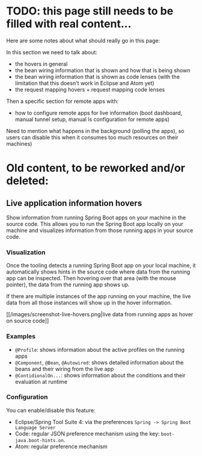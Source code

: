 # TODO: this page still needs to be filled with real content...

Here are some notes about what should really go in this page:

In this section we need to talk about:
- the hovers in general
- the bean wiring information that is shown and how that is being shown
- the bean wiring information that is shown as code lenses (with the limitation that this doesn't work in Eclipse and Atom yet)
- the request mapping hovers + request mapping code lenses

Then a specific section for remote apps with:
- how to configure remote apps for live information (boot dashboard, manual tunnel setup, manual ls configuration for remote apps)

Need to mention what happens in the background (polling the apps), so users can disable this when it consumes too much resources on their machines)

# Old content, to be reworked and/or deleted:

## Live application information hovers
Show information from running Spring Boot apps on your machine in the source code. This allows you to run the Spring Boot app locally on your machine and visualizes information from those running apps in your source code.

### Visualization
Once the tooling detects a running Spring Boot app on your local machine, it automatically shows hints in the source code where data from the running app can be inspected. Then hovering over that area (with the mouse pointer), the data from the running app shows up.

If there are multiple instances of the app running on your machine, the live data from all those instances will show up in the hover information.

[[/images/screenshot-live-hovers.png|live data from running apps as hover on source code]]

### Examples
* `@Profile`: shows information about the active profiles on the running apps
* `@Component`, `@Bean`, `@Autowired`: shows detailed information about the beans and their wiring from the live app
* `@ContidionalOn...`: shows information about the conditions and their evaluation at runtime

### Configuration
You can enable/disable this feature:
* Eclipse/Spring Tool Suite 4: via the preferences `Spring -> Spring Boot Language Server`
* Code: regular JSON preference mechanism using the key: `boot-java.boot-hints.on`.
* Atom: regular preference mechanism
